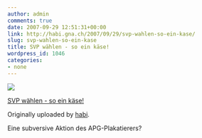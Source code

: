 ```yaml
---
author: admin
comments: true
date: 2007-09-29 12:51:31+00:00
link: http://habi.gna.ch/2007/09/29/svp-wahlen-so-ein-kase/
slug: svp-wahlen-so-ein-kase
title: SVP wählen - so ein käse!
wordpress_id: 1046
categories:
- none
---
```



 [![](http://farm2.static.flickr.com/1345/1458356298_a11697ec9f_m.jpg)](http://www.flickr.com/photos/habi/1458356298/)
   

 
  [SVP wählen - so ein käse!](http://www.flickr.com/photos/habi/1458356298/)
    

  Originally uploaded by [habi](http://www.flickr.com/people/habi/).
 



Eine subversive Aktion des APG-Plakatierers?
  

